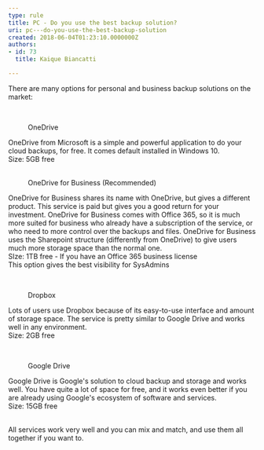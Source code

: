 ```yaml
---
type: rule
title: PC - Do you use the best backup solution?
uri: pc---do-you-use-the-best-backup-solution
created: 2018-06-04T01:23:10.0000000Z
authors:
- id: 73
  title: Kaique Biancatti

---
```




<span class='intro'> There are many options for personal and business backup solutions on the market&#58;<br> </span>

<p class="ssw15-rteElement-P"> ​​​<br></p><dd class="ssw15-rteElement-FigureGood"> OneDrive<br></dd><p class="ssw15-rteElement-P">OneDrive from Microsoft is a simple and powerful application to do your cloud backups, for free. It comes default installed in Windows 10. <br>Size&#58; 5GB free<br><br></p><dd class="ssw15-rteElement-FigureGood">OneDrive for Business (Recommended)<br></dd><p class="ssw15-rteElement-P">OneDrive for Business shares its name with OneDrive, but gives a different product. This service is paid&#160;but gives you a good return for your investment. OneDrive for Business comes with Office 365, so it is much more suited for business who already have a subscription of the service, or who need to more control over the backups and files. OneDrive for Business uses the Sharepoint structure (differently&#160;from&#160;OneDrive) to give users much more storage space than the normal one.<br>SIze&#58; 1TB free - If you have an Office 365 business license<br>This option gives the best visibility for SysAdmins<br></p><p class="ssw15-rteElement-P"><br></p><dd class="ssw15-rteElement-FigureGood">Dropbox<br></dd><p class="ssw15-rteElement-P">Lots of users use Dropbox because of its easy-to-use interface and amount of storage space. The service is pretty similar to Google Drive and works well in any environment.<br>Size&#58; 2GB free<br></p><p class="ssw15-rteElement-P"><br></p><dd class="ssw15-rteElement-FigureGood">Google Drive<br></dd><p>Google Drive is Google's solution to cloud backup and storage and works well. You have quite a lot of space for free, and it works even better if you are already using Google's ecosystem of software and services.<br>Size&#58; 15GB free<br><br></p><p>​All services work very well and you can mix and match, and use them all together if you want to.<br></p>


